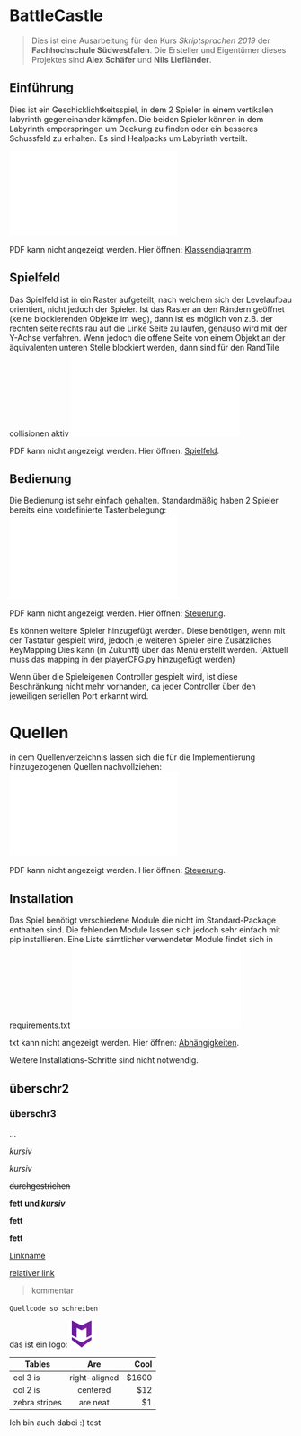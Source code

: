 # BattleCastle

> Dies ist eine Ausarbeitung für den Kurs _Skriptsprachen 2019_ der **Fachhochschule Südwestfalen**.
> Die Ersteller und Eigentümer dieses Projektes sind **Alex Schäfer** und **Nils Liefländer**.

## Einführung

Dies ist ein Geschicklichtkeitsspiel, in dem 2 Spieler in einem vertikalen labyrinth gegeneinander kämpfen.
Die beiden Spieler können in dem Labyrinth emporspringen um Deckung zu finden oder ein besseres Schussfeld zu erhalten.
Es sind Healpacks um Labyrinth verteilt.

<object data="/Dokumentation/Klassendiagramm.pdf" type="application/pdf" width="700px" height="700px">
    <embed src="/Dokumentation/Klassendiagramm.pdf">
        <p>PDF kann nicht angezeigt werden. Hier öffnen: <a href="/Dokumentation/Klassendiagramm.pdf">Klassendiagramm</a>.</p>
    </embed>
</object>

## Spielfeld

Das Spielfeld ist in ein Raster aufgeteilt, nach welchem sich der Levelaufbau orientiert, nicht jedoch der Spieler.
Ist das Raster an den Rändern geöffnet (keine blockierenden Objekte im weg), dann ist es möglich von z.B. der rechten seite rechts rau auf die Linke Seite zu laufen, genauso wird mit der Y-Achse verfahren.
Wenn jedoch die offene Seite von einem Objekt an der äquivalenten unteren Stelle blockiert werden, dann sind für den RandTile collisionen aktiv
<object data="/Dokumentation/Oberfl%C3%A4che.pdf" type="application/pdf" width="700px" height="700px">
    <embed src="/Dokumentation/Oberfl%C3%A4che.pdf">
        <p>PDF kann nicht angezeigt werden. Hier öffnen: <a href="/Dokumentation/Oberfl%C3%A4che.pdf">Spielfeld</a>.</p>
    </embed>
</object>

## Bedienung

Die Bedienung ist sehr einfach gehalten.
Standardmäßig haben 2 Spieler bereits eine vordefinierte Tastenbelegung:
<object data="/Dokumentation/Steuerung.pdf" type="application/pdf" width="700px" height="700px">
    <embed src="/Dokumentation/Steuerung.pdf">
        <p>PDF kann nicht angezeigt werden. Hier öffnen: <a href="/Dokumentation/Steuerung.pdf">Steuerung</a>.</p>
    </embed>
</object>

Es können weitere Spieler hinzugefügt werden. Diese benötigen, wenn mit der Tastatur gespielt wird, jedoch je weiteren Spieler eine Zusätzliches KeyMapping
Dies kann (in Zukunft) über das Menü erstellt werden. (Aktuell muss das mapping in der playerCFG.py hinzugefügt werden)

Wenn über die Spieleigenen Controller gespielt wird, ist diese Beschränkung nicht mehr vorhanden, da jeder Controller über den jeweiligen seriellen Port erkannt wird.


# Quellen

in dem Quellenverzeichnis lassen sich die für die Implementierung hinzugezogenen Quellen nachvollziehen:
<object data="/Dokumentation/Quellen.txt" type="application/pdf" width="700px" height="700px">
    <embed src="/Dokumentation/Quellen.txt">
        <p>PDF kann nicht angezeigt werden. Hier öffnen: <a href="/Dokumentation/Quellen.txt">Steuerung</a>.</p>
    </embed>
</object>







## Installation

Das Spiel benötigt verschiedene Module die nicht im Standard-Package enthalten sind.
Die fehlenden Module lassen sich jedoch sehr einfach mit pip installieren.
Eine Liste sämtlicher verwendeter Module findet sich in requirements.txt
<object data="/requirements.txt" type="application/pdf" width="700px" height="700px">
    <embed src="/requirements.txt">
        <p>txt kann nicht angezeigt werden. Hier öffnen: <a href="/requirements.txt">Abhängigkeiten</a>.</p>
    </embed>
</object>
Weitere Installations-Schritte sind nicht notwendig.

## überschr2

### überschr3

...

*kursiv*

_kursiv_

~~durchgestrichen~~

**fett und _kursiv_**

__fett__

**fett**


[Linkname](http://www.adresse.com)

[relativer link](../blob/master/LICENSE)

>kommentar

`Quellcode so schreiben`

das ist ein logo:![alt logo](https://github.com/adam-p/markdown-here/raw/master/src/common/images/icon48.png "Logo Title Text 1")



| Tables        | Are           | Cool  |
| ------------- |:-------------:| -----:|
| col 3 is      | right-aligned | $1600 |
| col 2 is      | centered      |   $12 |
| zebra stripes | are neat      |    $1 |

Ich bin auch dabei :)
test
